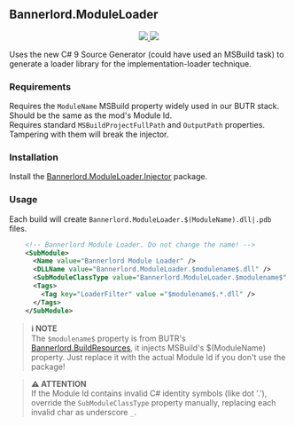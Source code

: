 ﻿## Bannerlord.ModuleLoader

<p align="center">
  <a href="https://www.nuget.org/packages/Bannerlord.ModuleLoader" alt="NuGet Harmony">
    <img src="https://img.shields.io/nuget/v/Bannerlord.ModuleLoader.svg?label=NuGet%20Bannerlord.ModuleLoader&colorB=blue" />
  </a>
  <a href="https://www.nuget.org/packages/Bannerlord.ModuleLoader.Injector" alt="NuGet Harmony">
    <img src="https://img.shields.io/nuget/v/Bannerlord.ModuleLoader.Injector.svg?label=NuGet%20Bannerlord.ModuleLoader.Injector&colorB=blue" />
  </a>
</p>

Uses the new C# 9 Source Generator (could have used an MSBuild task) to generate a loader library for the implementation-loader technique.  

### Requirements
Requires the `ModuleName` MSBuild property widely used in our BUTR stack. Should be the same as the mod's Module Id.  
Requires standard `MSBuildProjectFullPath` and `OutputPath` properties. Tampering with them will break the injector.  

### Installation
Install the [Bannerlord.ModuleLoader.Injector](https://github.com/BUTR/Bannerlord.ModuleLoader.Injector) package.

### Usage
Each build will create `Bannerlord.ModuleLoader.$(ModuleName).dll|.pdb` files.  

```xml
    <!-- Bannerlord Module Loader. Do not change the name! -->
    <SubModule>
      <Name value="Bannerlord Module Loader" />
      <DLLName value="Bannerlord.ModuleLoader.$modulename$.dll" />
      <SubModuleClassType value="Bannerlord.ModuleLoader.$modulename$" />
      <Tags>
        <Tag key="LoaderFilter" value ="$modulename$.*.dll" />
      </Tags>
    </SubModule>
```

> **ℹ️ NOTE**  
> The `$modulename$` property is from BUTR's [Bannerlord.BuildResources](https://github.com/BUTR/Bannerlord.BuildResources), it injects MSBuild's $(ModuleName) property.
> Just replace it with the actual Module Id if you don't use the package!

> **⚠️ ATTENTION**  
> If the Module Id contains invalid C# identity symbols (like dot '.'), override the `SubModuleClassType` property manually, replacing each invalid char as underscore `_`.

